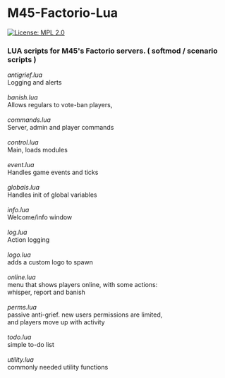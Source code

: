 # M45-Factorio-Lua
[![License: MPL 2.0](https://img.shields.io/badge/License-MPL_2.0-brightgreen.svg)](https://opensource.org/licenses/MPL-2.0)
### LUA scripts for M45's Factorio servers. ( softmod / scenario scripts )

*antigrief.lua*<br>
Logging and alerts <br>
<br>
*banish.lua*<br>
Allows regulars to vote-ban players,<br>
<br>
*commands.lua*<br>
Server, admin and player commands<br>
<br>
*control.lua*<br>
Main, loads modules<br>
<br>
*event.lua*<br>
Handles game events and ticks<br>
<br>
*globals.lua*<br>
Handles init of global variables<br>
<br>
*info.lua*<br>
Welcome/info window<br>
<br>
*log.lua*<br>
Action logging<br>
<br>
*logo.lua*<br>
adds a custom logo to spawn<br>
<br>
*online.lua*<br>
menu that shows players online, with some actions:<br>
whisper, report and banish<br>
<br>
*perms.lua*<br>
passive anti-grief. new users permissions are limited,<br>
and players move up with activity<br>
<br>
*todo.lua*<br>
simple to-do list<br>
<br>
*utility.lua*<br>
commonly needed utility functions<br>
